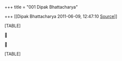 +++
title = "001 Dipak Bhattacharya"

+++
[[Dipak Bhattacharya	2011-06-09, 12:47:10 [Source](https://groups.google.com/g/bvparishat/c/ahxDtLS2OcE)]]



[TABLE]





[TABLE]

